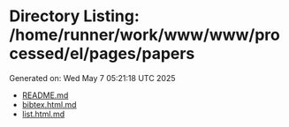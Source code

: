 # Directory Listing: /home/runner/work/www/www/processed/el/pages/papers
Generated on: Wed May  7 05:21:18 UTC 2025

- [README.md](README.md)
- [bibtex.html.md](bibtex.html.md)
- [list.html.md](list.html.md)

